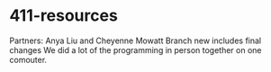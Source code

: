 # 411-resources

Partners: Anya Liu and Cheyenne Mowatt
Branch new includes final changes
We did a lot of the programming in person together on one comouter.
